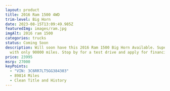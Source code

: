 ```yaml
---
layout: product
title: 2016 Ram 1500 4WD
trim-level: Big Horn
date: 2023-08-15T13:09:49.985Z
featuredImg: images/ram.jpg
imgAlt: 2016 ram 1500
categories: trucks
status: Coming Soon
description: W﻿ill soon have this 2016 Ram 1500 Big Horn Available. Super clean
  with only 90000 miles. Stop by for a test drive and apply for financing.
price: 23995
msrp: 27000
keyPoints:
  - "VIN: 3C6RR7LT5GG384303"
  - 89814 Miles
  - Clean Title and History
---
```

